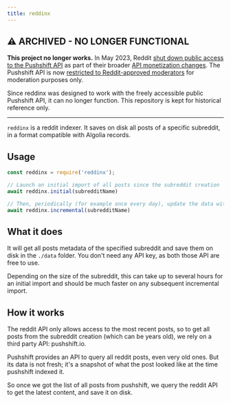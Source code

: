 ```yaml
---
title: reddinx
---
```


## ⚠️ ARCHIVED - NO LONGER FUNCTIONAL

**This project no longer works.** In May 2023, Reddit [shut down public access to the Pushshift API](https://github.com/pushshift/api/issues/145) as part of their broader [API monetization changes](https://en.wikipedia.org/wiki/2023_Reddit_API_controversy). The Pushshift API is now [restricted to Reddit-approved moderators](https://support.reddithelp.com/hc/en-us/articles/16470271632404-Pushshift-Access-Request) for moderation purposes only.

Since reddinx was designed to work with the freely accessible public Pushshift API, it can no longer function. This repository is kept for historical reference only.

---

<div class="lead">
  <code>reddinx</code> is a reddit indexer. It saves on disk all posts of
  a specific subreddit, in a format compatible with Algolia records.
</div>

## Usage

```javascript
const reddinx = require('reddinx');

// Launch an initial import of all posts since the subreddit creation
await reddinx.initial(subredditName)

// Then, periodically (for example once every day), update the data with
await reddinx.incremental(subredditName)
```

## What it does

It will get all posts metadata of the specified subreddit and save them on disk
in the `./data` folder. You don't need any API key, as both those API are free
to use.

Depending on the size of the subreddit, this can take up to several hours for an
initial import and should be much faster on any subsequent incremental import.

## How it works

The reddit API only allows access to the most recent posts, so to get all posts
from the subreddit creation (which can be years old), we rely on a third
party API: pushshift.io.

Pushshift provides an API to query all reddit posts, even very old ones. But its
data is not fresh; it's a snapshot of what the post looked like at the time
pushshift indexed it.

So once we got the list of all posts from pushshift, we query the reddit API to
get the latest content, and save it on disk.

